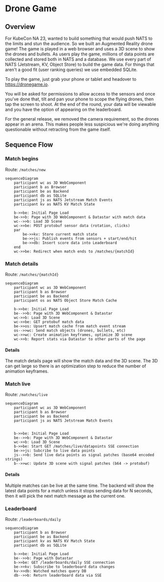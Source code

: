 # Drone Game

## Overview

For KubeCon NA 23, wanted to build something that would push NATS to the limits and stun the audience. So we built an Augmented Reality drone game! The game is played in a web browser and uses a 3D scene to show the drones and bullets. As users play the game, millions of data points are collected and stored both in NATS and a database. We use every part of NATS (Jetstream, KV, Object Store) to build the game data. For things that aren't a good fit (user ranking queries) we use embedded SQLite.

To play the game, just grab your phone or tablet and headover to https://dronegame.io.

You will be asked for permissions to allow access to the sensors and once you've done that, tilt and pan your phone to scope the flying drones, then tap the screen to shoot. At the end of the round, your data will be viewable and you have the option of appearing on the leaderboard.

For the general release, we removed the camera requirement, so the drones appear in an arena. This makes people less suspicious we're doing anything questionable without retracting from the game itself.

## Sequence Flow

### Match begins

Route: `/matches/new`

```mermaid
sequenceDiagram
    participant wc as 3D WebComponent
    participant b as Browser
    participant be as Backend
    participant db as SQLite
    participant js as NATS Jetstream Match Events
    participant kv as NATS KV Match State

    b->>be: Initial Page Load
    be->>b: Page with 3D WebComponent & Datastar with match data
    wc-->>b: Load 3D Scene
    wc->>be: POST protobuf sensor data (rotation, clicks)
    par
        be->>kv: Store current match state
        be->>js: Publish events from sensors + start/end/hit
        be->>db: Insert score data into Leaderboard
    end
    wc->>be: Redirect when match ends to /matches/{matchId}
```

### Match details

Route: `/matches/{matchId}`

```mermaid
sequenceDiagram
    participant wc as 3D WebComponent
    participant b as Browser
    participant be as Backend
    participant os as NATS Object Store Match Cache

    b->>be: Initial Page Load
    be-->>b: Page with 3D WebComponent & Datastar
    wc->>b: Load 3D Scene
    wc->>be: GET protobuf match data
    be->>os: Upsert match cache from match event stream
    os-->>wc: Send match objects (drones, bullets, etc)
    wc->>wc: Create animation keyframes, optimize 3D scene
    wc->>b: Report stats via Datastar to other parts of the page
```

#### Details

The match details page will show the match data and the 3D scene. The 3D can get large so there is an optimization step to reduce the number of animation keyframes.

### Match live

Route: `/matches/live`

```mermaid
sequenceDiagram
    participant wc as 3D WebComponent
    participant b as Browser
    participant be as Backend
    participant js as NATS Jetstream Match Events


    b->>be: Initial Page Load
    be-->>b: Page with 3D WebComponent & Datastar
    wc->>b: Load 3D Scene
    b->>be: Start GET /matches/live/datapoints SSE connection
    be->>js: Subcribe to live data points
    js-->>b: Send live data points as signal patches (base64 encoded strings)
    b-->>wc: Update 3D scene with signal patches (b64 -> protobuf)
```

#### Details

Multiple matches can be live at the same time. The backend will show the latest data points for a match unless it stops sending data for N seconds, then it will pick the next match message as the current one.

### Leaderboard

Route: `/leaderboards/daily`

```mermaid
sequenceDiagram
    participant b as Browser
    participant be as Backend
    participant kv as NATS KV Match State
    participant db as SQLite

    b->>be: Initial Page Load
    be-->>b: Page with Datastar
    b->>be: GET /leaderboards/daily SSE connection
    be->>kv: Subscribe to leaderboard data changes
    kv->>db: Watched matches query DB
    db-->>b: Return leaderboard data via SSE
```
